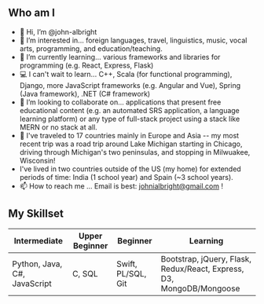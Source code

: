 ## Who am I 

- 👋 Hi, I’m @john-albright
- 👀 I’m interested in... foreign languages, travel, linguistics, music, vocal arts, programming, and education/teaching.
- 🌱 I’m currently learning... various frameworks and libraries for programming (e.g. React, Express, Flask)
- 💻 I can't wait to learn... C++, Scala (for functional programming), Django, more JavaScript frameworks (e.g. Angular and Vue), Spring (Java framework), .NET (C# framework)
- 💞️ I’m looking to collaborate on... applications that present free educational content (e.g. an automated SRS application, a language learning platform) or any type of full-stack project using a stack like MERN or no stack at all.
- 🚗 I've traveled to 17 countries mainly in Europe and Asia -- my most recent trip was a road trip around Lake Michigan starting in Chicago, driving through Michigan's two peninsulas, and stopping in Milwuakee, Wisconsin!
- I've lived in two countries outside of the US (my home) for extended periods of time: India (1 school year) and Spain (~3 school years). 
- 📫 How to reach me ... Email is best: johnialbright@gmail.com !

## My Skillset

Intermediate | Upper Beginner | Beginner | Learning 
------------ | -------------- | -------- | --------
Python, Java, C#, JavaScript | C, SQL | Swift, PL/SQL, Git | Bootstrap, jQuery, Flask, Redux/React, Express, D3, MongoDB/Mongoose


<!---
john-albright/john-albright is a ✨ special ✨ repository because its `README.md` (this file) appears on your GitHub profile.
You can click the Preview link to take a look at your changes.
--->
